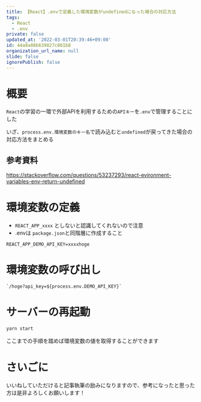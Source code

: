 ```yaml
---
title: 【React】.envで定義した環境変数がundefinedになった場合の対応方法
tags:
  - React
  - .env
private: false
updated_at: '2022-03-01T20:39:46+09:00'
id: 44a8a88b639827c861b8
organization_url_name: null
slide: false
ignorePublish: false
---
```

# 概要

`React`の学習の一環で外部APIを利用するための`APIキー`を`.env`で管理することにした

いざ、`process.env.環境変数のキー名`で読み込むと`undefined`が戻ってきた場合の対応方法をまとめる

## 参考資料

https://stackoverflow.com/questions/53237293/react-evironment-variables-env-return-undefined

# 環境変数の定義

- `REACT_APP_xxxx` としないと認識してくれないので注意
- .envは `package.json`と同階層に作成すること

```env:.env
REACT_APP_DEMO_API_KEY=xxxxhoge
```

# 環境変数の呼び出し

```tsx:App.tsx
`/hoge?api_key=${process.env.DEMO_API_KEY}`
```

# サーバーの再起動

```bash
yarn start
```

ここまでの手順を踏めば環境変数の値を取得することができます


# さいごに
いいねしていただけると記事執筆の励みになりますので、参考になったと思った方は是非よろしくお願いします！
